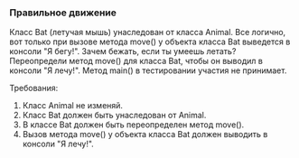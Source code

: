 
### Правильное движение

Класс Bat (летучая мышь) унаследован от класса Animal. Все логично, вот только при вызове метода move() у объекта класса Bat выведется в консоли &quot;Я бегу!&quot;.
Зачем бежать, если ты умеешь летать?
Переопредели метод move() для класса Bat, чтобы он выводил в консоли &quot;Я лечу!&quot;.
Метод main() в тестировании участия не принимает.


Требования:
1.	Класс Animal не изменяй.
2.	Класс Bat должен быть унаследован от Animal.
3.	В классе Bat должен быть переопределен метод move().
4.	Вызов метода move() у объекта класса Bat должен выводить в консоли &quot;Я лечу!&quot;.


